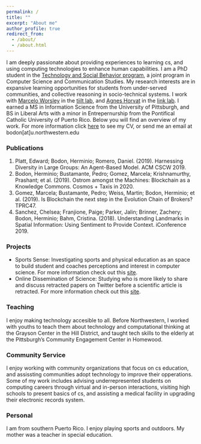 ```yaml
---
permalink: /
title: ""
excerpt: "About me"
author_profile: true
redirect_from: 
  - /about/
  - /about.html
---
```


I am deeply passionate about providing experiences to learning cs, and using computing technologies to enhance human capabilities. I am a PhD student in the [Technology and Social Behavior program](https://tsb.northwestern.edu/tsb-program/), a joint program in Computer Science and Communication Studies. My research interests are in expansive learning opportunities for students from under-served communities, and collective reasoning in socio-technical systems. I work with [Marcelo Worsley](http://marceloworsley.com/) in the [tiilt lab](https://tiilt.northwestern.edu/), and [Agnes Horvat](http://www.agneshorvat.info/) in the [link lab](https://link.soc.northwestern.edu/). I earned a MS in Information Science from the University of Pittsburgh, and BS in Liberal Arts with a minor in Entrepernurship from the Pontifical Catholic University of Puerto Rico. Below you will find an overview of my work. For more information click [here](https://drive.google.com/drive/folders/1DgWIjp86ahIvt9AQFRCAs7vnoxrrJ_Pf?usp=sharing) to see my CV, or send me an email at bodon[at]u.northwestern.edu

### Publications

1. Platt, Edward; Bodon, Herminio; Romero, Daniel. (2019). Harnessing Diversity in Large Groups: An Agent-Based Model. ACM CSCW 2019.
2. Bodon, Herminio; Bustamante, Pedro; Gomez, Marcela; Krishnamurthy, Prashant; et al. (2019). Ostrom amongst the Machines: Blockchain as a Knowledge Commons. Cosmos + Taxis in 2020.
3. Gomez, Marcela; Bustamante, Pedro; Weiss, Martin; Bodon, Herminio; et al. (2019). Is Blockchain the next step in the Evolution Chain of Brokers? TPRC47.
4. Sanchez, Chelsea; Franjione, Paige; Parker, Jalin; Brinner, Zachery; Bodon, Herminio; Bahm, Cristina. (2018). Understanding Landmarks in Spatial Information: Using Sentiment to Provide Context. iConference 2019.


### Projects 

* Sports Sense: 
    Investigating sports and physical education as an space to build student and coaches perceptions and interest in
    computer science. For more information check out this [site](https://tiilt.northwestern.edu/projects/sportsanalytics/index.html).   
* Online Dissemination of Science:
    Studying who is more likely to share and discuss retracted papers on Twitter before a scientific article is retracted. For more information check out this [site](https://link.soc.northwestern.edu/research/science-of-science-research/). 

### Teaching

  I enjoy making technology accesible to all. Before Northwestern, I worked with youths to teach them about technology and computational thinking at the Grayson Center in the Hill District, and taught tech skills to the elderly at the Pittsburgh’s Community Engagement Center in Homewood.
  
  
### Community Service 

  I enjoy working with community organizations that focus on cs education, and assissting communities adopt technology to improve their opperations. Some of my work includes advising underrepresented students on computing careers through virtual and in-person interactions, visiting high schools to present basics of cs, and assisting a medical facility in upgrading their electronic records system.

### Personal 

  I am from southern Puerto Rico. I enjoy playing sports and outdoors. My mother was a teacher in special education. 

